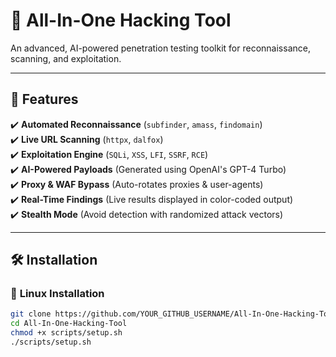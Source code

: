 # 🚀 All-In-One Hacking Tool

An advanced, AI-powered penetration testing toolkit for reconnaissance, scanning, and exploitation.

---

## 🎯 **Features**
✔️ **Automated Reconnaissance** (`subfinder`, `amass`, `findomain`)  
✔️ **Live URL Scanning** (`httpx`, `dalfox`)  
✔️ **Exploitation Engine** (`SQLi`, `XSS`, `LFI`, `SSRF`, `RCE`)  
✔️ **AI-Powered Payloads** (Generated using OpenAI's GPT-4 Turbo)  
✔️ **Proxy & WAF Bypass** (Auto-rotates proxies & user-agents)  
✔️ **Real-Time Findings** (Live results displayed in color-coded output)  
✔️ **Stealth Mode** (Avoid detection with randomized attack vectors)  

---

## 🛠️ **Installation**

### 🔹 **Linux Installation**
```bash
git clone https://github.com/YOUR_GITHUB_USERNAME/All-In-One-Hacking-Tool.git
cd All-In-One-Hacking-Tool
chmod +x scripts/setup.sh
./scripts/setup.sh
